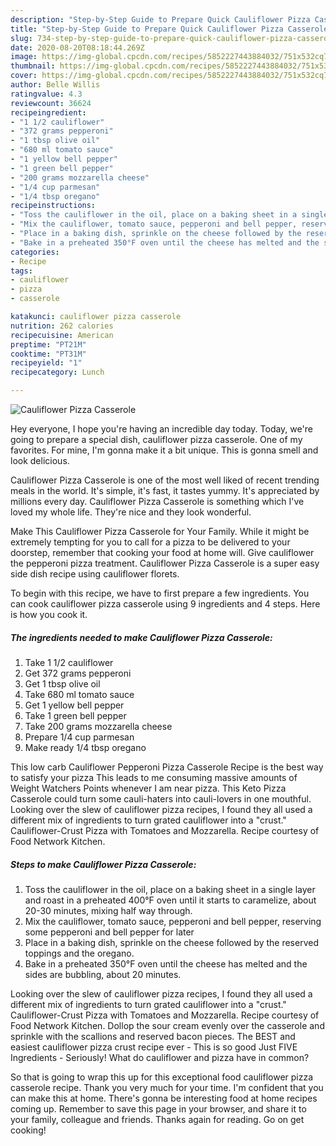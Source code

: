 ```yaml
---
description: "Step-by-Step Guide to Prepare Quick Cauliflower Pizza Casserole"
title: "Step-by-Step Guide to Prepare Quick Cauliflower Pizza Casserole"
slug: 734-step-by-step-guide-to-prepare-quick-cauliflower-pizza-casserole
date: 2020-08-20T08:18:44.269Z
image: https://img-global.cpcdn.com/recipes/5852227443884032/751x532cq70/cauliflower-pizza-casserole-recipe-main-photo.jpg
thumbnail: https://img-global.cpcdn.com/recipes/5852227443884032/751x532cq70/cauliflower-pizza-casserole-recipe-main-photo.jpg
cover: https://img-global.cpcdn.com/recipes/5852227443884032/751x532cq70/cauliflower-pizza-casserole-recipe-main-photo.jpg
author: Belle Willis
ratingvalue: 4.3
reviewcount: 36624
recipeingredient:
- "1 1/2 cauliflower"
- "372 grams pepperoni"
- "1 tbsp olive oil"
- "680 ml tomato sauce"
- "1 yellow bell pepper"
- "1 green bell pepper"
- "200 grams mozzarella cheese"
- "1/4 cup parmesan"
- "1/4 tbsp oregano"
recipeinstructions:
- "Toss the cauliflower in the oil, place on a baking sheet in a single layer and roast in a preheated 400°F oven until it starts to caramelize, about 20-30 minutes, mixing half way through."
- "Mix the cauliflower, tomato sauce, pepperoni and bell pepper, reserving some pepperoni and bell pepper for later"
- "Place in a baking dish, sprinkle on the cheese followed by the reserved toppings and the oregano."
- "Bake in a preheated 350°F oven until the cheese has melted and the sides are bubbling, about 20 minutes."
categories:
- Recipe
tags:
- cauliflower
- pizza
- casserole

katakunci: cauliflower pizza casserole 
nutrition: 262 calories
recipecuisine: American
preptime: "PT21M"
cooktime: "PT31M"
recipeyield: "1"
recipecategory: Lunch

---
```



![Cauliflower Pizza Casserole](https://img-global.cpcdn.com/recipes/5852227443884032/751x532cq70/cauliflower-pizza-casserole-recipe-main-photo.jpg)

Hey everyone, I hope you're having an incredible day today. Today, we're going to prepare a special dish, cauliflower pizza casserole. One of my favorites. For mine, I'm gonna make it a bit unique. This is gonna smell and look delicious.

Cauliflower Pizza Casserole is one of the most well liked of recent trending meals in the world. It's simple, it's fast, it tastes yummy. It's appreciated by millions every day. Cauliflower Pizza Casserole is something which I've loved my whole life. They're nice and they look wonderful.

Make This Cauliflower Pizza Casserole for Your Family. While it might be extremely tempting for you to call for a pizza to be delivered to your doorstep, remember that cooking your food at home will. Give cauliflower the pepperoni pizza treatment. Cauliflower Pizza Casserole is a super easy side dish recipe using cauliflower florets.


To begin with this recipe, we have to first prepare a few ingredients. You can cook cauliflower pizza casserole using 9 ingredients and 4 steps. Here is how you cook it.

<!--inarticleads1-->

##### The ingredients needed to make Cauliflower Pizza Casserole:

1. Take 1 1/2 cauliflower
1. Get 372 grams pepperoni
1. Get 1 tbsp olive oil
1. Take 680 ml tomato sauce
1. Get 1 yellow bell pepper
1. Take 1 green bell pepper
1. Take 200 grams mozzarella cheese
1. Prepare 1/4 cup parmesan
1. Make ready 1/4 tbsp oregano


This low carb Cauliflower Pepperoni Pizza Casserole Recipe is the best way to satisfy your pizza This leads to me consuming massive amounts of Weight Watchers Points whenever I am near pizza. This Keto Pizza Casserole could turn some cauli-haters into cauli-lovers in one mouthful. Looking over the slew of cauliflower pizza recipes, I found they all used a different mix of ingredients to turn grated cauliflower into a &#34;crust.&#34; Cauliflower-Crust Pizza with Tomatoes and Mozzarella. Recipe courtesy of Food Network Kitchen. 

<!--inarticleads2-->

##### Steps to make Cauliflower Pizza Casserole:

1. Toss the cauliflower in the oil, place on a baking sheet in a single layer and roast in a preheated 400°F oven until it starts to caramelize, about 20-30 minutes, mixing half way through.
1. Mix the cauliflower, tomato sauce, pepperoni and bell pepper, reserving some pepperoni and bell pepper for later
1. Place in a baking dish, sprinkle on the cheese followed by the reserved toppings and the oregano.
1. Bake in a preheated 350°F oven until the cheese has melted and the sides are bubbling, about 20 minutes.


Looking over the slew of cauliflower pizza recipes, I found they all used a different mix of ingredients to turn grated cauliflower into a &#34;crust.&#34; Cauliflower-Crust Pizza with Tomatoes and Mozzarella. Recipe courtesy of Food Network Kitchen. Dollop the sour cream evenly over the casserole and sprinkle with the scallions and reserved bacon pieces. The BEST and easiest cauliflower pizza crust recipe ever - This is so good Just FIVE Ingredients - Seriously! What do cauliflower and pizza have in common? 

So that is going to wrap this up for this exceptional food cauliflower pizza casserole recipe. Thank you very much for your time. I'm confident that you can make this at home. There's gonna be interesting food at home recipes coming up. Remember to save this page in your browser, and share it to your family, colleague and friends. Thanks again for reading. Go on get cooking!

